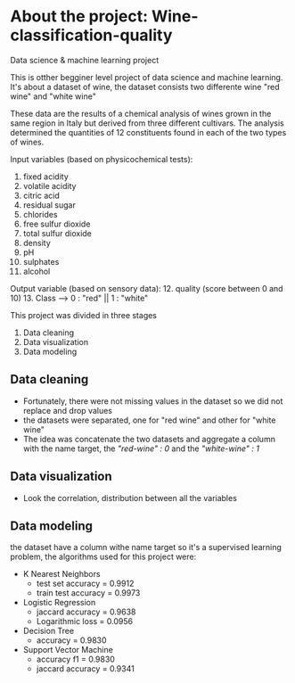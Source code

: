 # About the project: Wine-classification-quality
Data science &amp; machine learning project

This is otther begginer level project of data science and machine learning. It's about a dataset of wine, the dataset consists two differente wine "red wine" and "white wine" 

These data are the results of a chemical analysis of wines grown in the same region in Italy but derived from three different cultivars. The analysis determined the quantities of 12 constituents found in each of the two types of wines. 


Input variables (based on physicochemical tests):
1. fixed acidity
2. volatile acidity
3. citric acid
4. residual sugar
5. chlorides
6. free sulfur dioxide
7. total sulfur dioxide
8. density
9. pH
10. sulphates
11. alcohol

Output variable (based on sensory data):
12. quality (score between 0 and 10)
13. Class --> 0 : "red" ||  1 : "white" 

This project was divided in three stages
1. Data cleaning
2. Data visualization
3. Data modeling

## Data cleaning
* Fortunately, there were not missing values in the dataset so we did not replace and drop values
* the datasets were separated, one for "red wine" and other for "white wine"
* The idea was concatenate the two datasets and aggregate a column with the name target, the *"red-wine" : 0* and the *"white-wine" : 1*

## Data visualization
* Look the correlation, distribution between all the variables

## Data modeling
the dataset have a column withe name target so it's a supervised learning problem, the algorithms used for this project were:
* K Nearest Neighbors 
  * test set accuracy = 0.9912
  * train test accuracy = 0.9973
* Logistic Regression 
  * jaccard accuracy = 0.9638
  * Logarithmic loss = 0.0956
* Decision Tree
  * accuracy = 0.9830
* Support Vector Machine
  * accuracy f1 = 0.9830
  * jaccard accuracy = 0.9341
